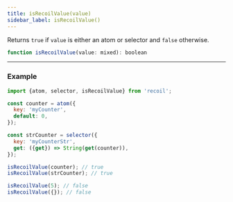 ```yaml
---
title: isRecoilValue(value)
sidebar_label: isRecoilValue()
---
```


Returns `true` if `value` is either an atom or selector and `false` otherwise.

```jsx
function isRecoilValue(value: mixed): boolean
```

---

### Example

```jsx
import {atom, selector, isRecoilValue} from 'recoil';

const counter = atom({
  key: 'myCounter',
  default: 0,
});

const strCounter = selector({
  key: 'myCounterStr',
  get: ({get}) => String(get(counter)),
});

isRecoilValue(counter); // true
isRecoilValue(strCounter); // true

isRecoilValue(5); // false
isRecoilValue({}); // false
```

